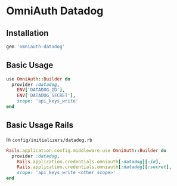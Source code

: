 # OmniAuth Datadog

## Installation

```ruby
gem 'omniauth-datadog'
```

## Basic Usage

```ruby
use OmniAuth::Builder do
  provider :datadog,
    ENV['DATADOG_ID'],
    ENV['DATADOG_SECRET'],
    scope: 'api_keys_write'
end
```


## Basic Usage Rails

In `config/initializers/datadog.rb`

```ruby
Rails.application.config.middleware.use OmniAuth::Builder do
  provider :datadog,
    Rails.application.credentials.omniauth[:datadog][:id],
    Rails.application.credentials.omniauth[:datadog][:secret],
    scope: 'api_keys_write <other_scope>'
end
```
